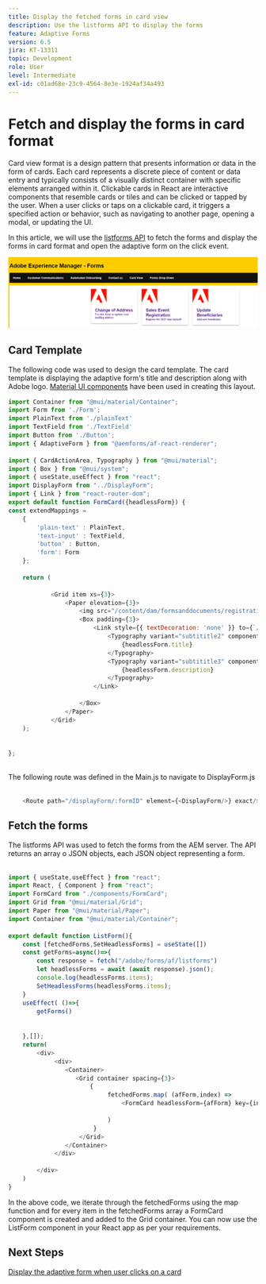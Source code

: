 ```yaml
---
title: Display the fetched forms in card view
description: Use the listforms API to display the forms
feature: Adaptive Forms
version: 6.5
jira: KT-13311
topic: Development
role: User
level: Intermediate
exl-id: c01ad68e-23c9-4564-8e3e-1924af34a493
---
```

# Fetch and display the forms in card format

Card view format is a design pattern that presents information or data in the form of cards. Each card represents a discrete piece of content or data entry and typically consists of a visually distinct container with specific elements arranged within it.
Clickable cards in React are interactive components that resemble cards or tiles and can be clicked or tapped by the user. When a user clicks or taps on a clickable card, it triggers a specified action or behavior, such as navigating to another page, opening a modal, or updating the UI.

In this article, we will use the [listforms API](https://opensource.adobe.com/aem-forms-af-runtime/api/#tag/List-Forms/operation/listForms) to fetch the forms and display the forms in card format and open the adaptive form on the click event.

![card-view](./assets/card-view-forms.png)

## Card Template

The following code was used to design the card template. The card template is displaying the adaptive form's title and description along with Adobe logo. [Material UI components](https://mui.com/) have been used in creating this layout.



``` javascript
import Container from "@mui/material/Container";
import Form from './Form';
import PlainText from './plainText'
import TextField from './TextField'
import Button from './Button';
import { AdaptiveForm } from "@aemforms/af-react-renderer";

import { CardActionArea, Typography } from "@mui/material";
import { Box } from "@mui/system";
import { useState,useEffect } from "react";
import DisplayForm from "../DisplayForm";
import { Link } from "react-router-dom";
export default function FormCard({headlessForm}) {
const extendMappings =
    {
        'plain-text' : PlainText,
        'text-input' : TextField,
        'button' : Button,
        'form': Form
    };
   
    return (
        
            <Grid item xs={3}>
                <Paper elevation={3}>
                    <img src="/content/dam/formsanddocuments/registrationform/jcr:content/renditions/cq5dam.thumbnail.48.48.png" className="img"/>
                    <Box padding={3}>
                        <Link style={{ textDecoration: 'none' }} to={`/displayForm${headlessForm.id}`}>
                            <Typography variant="subtititle2" component="h2">
                                {headlessForm.title}
                            </Typography>
                            <Typography variant="subtititle3" component="h4">
                                {headlessForm.description}
                            </Typography>
                        </Link>
                
                    </Box>
                </Paper>
            </Grid>
    );
    

};



```

The following route was defined in the Main.js to navigate to DisplayForm.js

```javascript

    <Route path="/displayForm/:formID" element={<DisplayForm/>} exact/>

```

## Fetch the forms

The listforms API was used to fetch the forms from the AEM server. The API returns an array o JSON objects, each JSON object representing a form.

```javascript

import { useState,useEffect } from "react";
import React, { Component } from "react";
import FormCard from "./components/FormCard";
import Grid from "@mui/material/Grid";
import Paper from "@mui/material/Paper";
import Container from "@mui/material/Container";
 
export default function ListForm(){
    const [fetchedForms,SetHeadlessForms] = useState([])
    const getForms=async()=>{
        const response = fetch("/adobe/forms/af/listforms")
        let headlessForms = await (await response).json();
        console.log(headlessForms.items);
        SetHeadlessForms(headlessForms.items);
    }
    useEffect( ()=>{
        getForms()
        

    },[]);
    return(
        <div>
             <div>
                <Container>
                   <Grid container spacing={3}>
                       {
                            fetchedForms.map( (afForm,index) =>
                                <FormCard headlessForm={afForm} key={index}/>
                         
                            )
                        }
                    </Grid>
                </Container>
             </div>

        </div>
    )
}
```

 In the above code, we iterate through the fetchedForms using the map function and for every item in the fetchedForms array a FormCard component is created and added to the Grid container. You can now use the ListForm component in your React app as per your requirements.

## Next Steps

[Display the adaptive form when user clicks on a card](./open-form-card-view.md)
